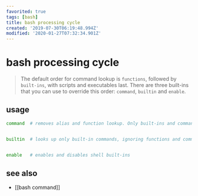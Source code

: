 ```yaml
---
favorited: true
tags: [bash]
title: bash processing cycle
created: '2019-07-30T06:19:48.994Z'
modified: '2020-01-27T07:32:34.901Z'
---
```


# bash processing cycle

> The default order for command lookup is `functions`, followed by `built-ins`, with scripts and executables last.
> There are three built-ins that you can use to override this order: `command`, `builtin` and `enable`.

## usage
```sh
command  # removes alias and function lookup. Only built-ins and commands found in the search path are executed


builtin  # looks up only built-in commands, ignoring functions and commands found in PATH


enable   # enables and disables shell built-ins
```

## see also
- [[bash command]]
